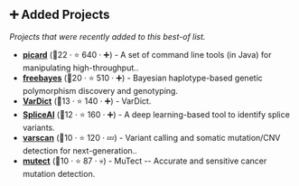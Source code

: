 ## ➕ Added Projects

_Projects that were recently added to this best-of list._

- <b><a href="https://github.com/broadinstitute/picard">picard</a></b> (🥇22 ·  ⭐ 640 · ➕) - A set of command line tools (in Java) for manipulating high-throughput..
- <b><a href="https://github.com/freebayes/freebayes">freebayes</a></b> (🥈20 ·  ⭐ 510 · ➕) - Bayesian haplotype-based genetic polymorphism discovery and genotyping.
- <b><a href="https://github.com/AstraZeneca-NGS/VarDict">VarDict</a></b> (🥉13 ·  ⭐ 140 · ➕) - VarDict.
- <b><a href="https://github.com/Illumina/SpliceAI">SpliceAI</a></b> (🥈12 ·  ⭐ 160 · ➕) - A deep learning-based tool to identify splice variants.
- <b><a href="https://github.com/dkoboldt/varscan">varscan</a></b> (🥉10 ·  ⭐ 120 · 💤) - Variant calling and somatic mutation/CNV detection for next-generation..
- <b><a href="https://github.com/broadinstitute/mutect">mutect</a></b> (🥉10 ·  ⭐ 87 · 💀) - MuTect -- Accurate and sensitive cancer mutation detection.

